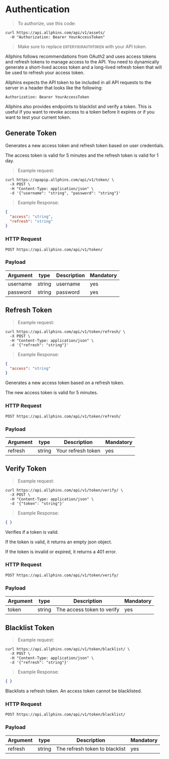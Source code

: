 # Authentication


> To authorize, use this code:


```shell
curl https://api.allphins.com/api/v1/assets/
  -H "Authorization: Bearer YourAccessToken"
```

> Make sure to replace `ENTERYOURAUTHTOKEN` with your API token.

Allphins follows recommendations from OAuth2 and uses access tokens and refresh tokens to manage access to the API.
You need to dynamically generate a short-lived access token and a long-lived refresh token that will be used to refresh your access token.

Allphins expects the API token to be included in all API requests to the server in a header that looks like the following:

`Authorization: Bearer YourAccessToken`

Allphins also provides endpoints to blacklist and verify a token. This is useful if you want to revoke access to a token before it expires or if you want to test your current token.




## Generate Token
Generates a new access token and refresh token based on user credentials.

The access token is valid for 5 minutes and the refresh token is valid for 1 day.

> Example request:

```shell
curl https://apapip.allphins.com/api/v1/token/ \
  -X POST \
  -H "Content-Type: application/json" \
  -d '{"username": "string", "password": "string"}'
```

> Example Response:

  ```json
  {
    "access": "string",
    "refresh": "string"
  }
  ```

### HTTP Request

`POST https://api.allphins.com/api/v1/token/`

### Payload

Argument | type   | Description | Mandatory
--------- |--------|-------------| -----------
username | string | username    | yes
password | string | password    | yes

## Refresh Token

> Example request:

```shell
curl https://api.allphins.com/api/v1/token/refresh/ \
  -X POST \
  -H "Content-Type: application/json" \
  -d '{"refresh": "string"}' 
```

> Example Response:

  ```json
  {
    "access": "string"
  }
  ```
Generates a new access token based on a refresh token.

The new access token is valid for 5 minutes.


### HTTP Request

`POST https://api.allphins.com/api/v1/token/refresh/`

### Payload
Argument | type   | Description        | Mandatory
--------- |--------|--------------------| -----------
refresh | string | Your refresh token | yes


## Verify Token
> Example request:

```shell
curl https://api.allphins.com/api/v1/token/verify/ \
  -X POST \
  -H "Content-Type: application/json" \
  -d '{"token": "string"}' 
```

> Example Response:

  ```json
  { }
  ```
Verifies if a token is valid.

If the token is valid, it returns an empty json object.

If the token is invalid or expired, it returns a 401 error.

### HTTP Request

`POST https://api.allphins.com/api/v1/token/verify/`

### Payload
Argument | type   | Description                | Mandatory
--------- |--------|----------------------------| -----------
token | string | The access token to verify | yes


## Blacklist Token
> Example request:

```shell
curl https://api.allphins.com/api/v1/token/blacklist/ \
  -X POST \
  -H "Content-Type: application/json" \
  -d '{"refresh": "string"}' 
```

> Example Response:

  ```json
  { }
  ```

Blacklists a refresh token. An access token cannot be blacklisted.

### HTTP Request

`POST https://api.allphins.com/api/v1/token/blacklist/`

### Payload
Argument | type   | Description               | Mandatory
--------- |--------|---------------------------| -----------
refresh | string | The refresh token to blacklist | yes
